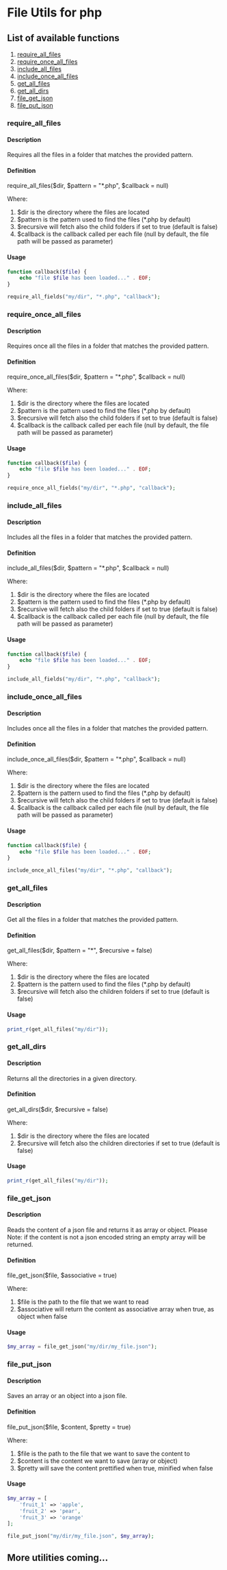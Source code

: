 # File Utils for php

## List of available functions

1) [require_all_files](#require_all_files)
2) [require_once_all_files](#require_once_all_files)
3) [include_all_files](#include_all_files)
4) [include_once_all_files](#include_once_all_files)
5) [get_all_files](#get_all_files)
6) [get_all_dirs](#get_all_dirs)
7) [file_get_json](#file_get_json)
7) [file_put_json](#file_put_json)

### require_all_files

#### Description

Requires all the files in a folder that matches the provided pattern.

#### Definition

require_all_files($dir, $pattern = "*.php", $callback = null)

Where:
1) $dir is the directory where the files are located
2) $pattern is the pattern used to find the files (*.php by default)
3) $recursive will fetch also the child folders if set to true (default is false)
4) $callback is the callback called per each file (null by default, the file path will be passed as parameter)

#### Usage

``` php
function callback($file) {
    echo "file $file has been loaded..." . EOF;
}

require_all_fields("my/dir", "*.php", "callback");
```

### require_once_all_files

#### Description

Requires once all the files in a folder that matches the provided pattern.

#### Definition

require_once_all_files($dir, $pattern = "*.php", $callback = null)

Where:
1) $dir is the directory where the files are located
2) $pattern is the pattern used to find the files (*.php by default)
3) $recursive will fetch also the child folders if set to true (default is false)
4) $callback is the callback called per each file (null by default, the file path will be passed as parameter)

#### Usage

``` php
function callback($file) {
    echo "file $file has been loaded..." . EOF;
}

require_once_all_fields("my/dir", "*.php", "callback");
```

### include_all_files

#### Description

Includes all the files in a folder that matches the provided pattern.

#### Definition

include_all_files($dir, $pattern = "*.php", $callback = null)

Where:
1) $dir is the directory where the files are located
2) $pattern is the pattern used to find the files (*.php by default)
3) $recursive will fetch also the child folders if set to true (default is false)
4) $callback is the callback called per each file (null by default, the file path will be passed as parameter)

#### Usage

``` php
function callback($file) {
    echo "file $file has been loaded..." . EOF;
}

include_all_fields("my/dir", "*.php", "callback");
```

### include_once_all_files

#### Description

Includes once all the files in a folder that matches the provided pattern.

#### Definition

include_once_all_files($dir, $pattern = "*.php", $callback = null)

Where:
1) $dir is the directory where the files are located
2) $pattern is the pattern used to find the files (*.php by default)
3) $recursive will fetch also the child folders if set to true (default is false)
4) $callback is the callback called per each file (null by default, the file path will be passed as parameter)

#### Usage

``` php
function callback($file) {
    echo "file $file has been loaded..." . EOF;
}

include_once_all_files("my/dir", "*.php", "callback");
```

### get_all_files

#### Description

Get all the files in a folder that matches the provided pattern.

#### Definition

get_all_files($dir, $pattern = "*", $recursive = false)

Where:
1) $dir is the directory where the files are located
2) $pattern is the pattern used to find the files (*.php by default)
3) $recursive will fetch also the children folders if set to true (default is false)

#### Usage

``` php
print_r(get_all_files("my/dir"));
```

### get_all_dirs

#### Description

Returns all the directories in a given directory.

#### Definition

get_all_dirs($dir, $recursive = false)

Where:
1) $dir is the directory where the files are located
2) $recursive will fetch also the children directories if set to true (default is false)

#### Usage

``` php
print_r(get_all_files("my/dir"));
```

### file_get_json

#### Description

Reads the content of a json file and returns it as array or object.
Please Note: if the content is not a json encoded string an empty array will be returned.
 
#### Definition

file_get_json($file, $associative = true)

Where:
1) $file is the path to the file that we want to read
2) $associative will return the content as associative array when true, as object when false

#### Usage

``` php
$my_array = file_get_json("my/dir/my_file.json");
```

### file_put_json

#### Description

Saves an array or an object into a json file.
 
#### Definition

file_put_json($file, $content, $pretty = true)

Where:
1) $file is the path to the file that we want to save the content to
2) $content is the content we want to save (array or object)
3) $pretty will save the content prettified when true, minified when false

#### Usage

``` php
$my_array = [
    'fruit_1' => 'apple',
    'fruit_2' => 'pear',
    'fruit_3' => 'orange' 
];

file_put_json("my/dir/my_file.json", $my_array);
```

## More utilities coming...
